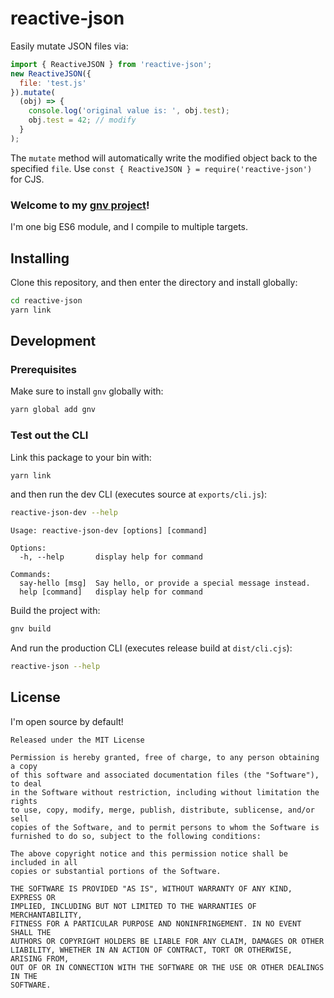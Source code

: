 # reactive-json
Easily mutate JSON files via:

```javascript
import { ReactiveJSON } from 'reactive-json';
new ReactiveJSON({
  file: 'test.js'
}).mutate(
  (obj) => {
    console.log('original value is: ', obj.test);
    obj.test = 42; // modify
  }
);
```

The `mutate` method will automatically write the modified object back to the
specified `file`.  Use `const { ReactiveJSON } = require('reactive-json')` for
CJS.

### Welcome to my [gnv project](https://github.com/TeleworkInc/gnv)!

I'm one big ES6 module, and I compile to multiple targets. 

## Installing
Clone this repository, and then enter the directory and install globally:
```bash
cd reactive-json
yarn link
```

## Development

### Prerequisites
Make sure to install `gnv` globally with:
```bash
yarn global add gnv
```

### Test out the CLI
Link this package to your bin with:
```bash
yarn link
```

and then run the dev CLI (executes source at `exports/cli.js`):
```bash
reactive-json-dev --help
```
```none
Usage: reactive-json-dev [options] [command]

Options:
  -h, --help       display help for command

Commands:
  say-hello [msg]  Say hello, or provide a special message instead.
  help [command]   display help for command
```

Build the project with:
```bash
gnv build
```

And run the production CLI (executes release build at `dist/cli.cjs`):
```bash
reactive-json --help
```

## License
I'm open source by default!

```none
Released under the MIT License

Permission is hereby granted, free of charge, to any person obtaining a copy
of this software and associated documentation files (the "Software"), to deal
in the Software without restriction, including without limitation the rights
to use, copy, modify, merge, publish, distribute, sublicense, and/or sell
copies of the Software, and to permit persons to whom the Software is
furnished to do so, subject to the following conditions:

The above copyright notice and this permission notice shall be included in all
copies or substantial portions of the Software.

THE SOFTWARE IS PROVIDED "AS IS", WITHOUT WARRANTY OF ANY KIND, EXPRESS OR
IMPLIED, INCLUDING BUT NOT LIMITED TO THE WARRANTIES OF MERCHANTABILITY,
FITNESS FOR A PARTICULAR PURPOSE AND NONINFRINGEMENT. IN NO EVENT SHALL THE
AUTHORS OR COPYRIGHT HOLDERS BE LIABLE FOR ANY CLAIM, DAMAGES OR OTHER
LIABILITY, WHETHER IN AN ACTION OF CONTRACT, TORT OR OTHERWISE, ARISING FROM,
OUT OF OR IN CONNECTION WITH THE SOFTWARE OR THE USE OR OTHER DEALINGS IN THE
SOFTWARE.
```